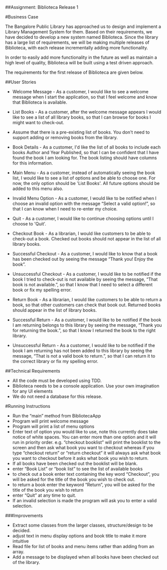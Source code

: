 ##Assignment: Biblioteca Release 1

#Business Case

The Bangalore Public Library has approached us to design and implement a Library Management System for them. Based on their requirements, we have decided to develop a new system named Biblioteca. Since the library has a large list of requirements, we will be making multiple releases of Biblioteca, with each release incrementally adding more functionality. 

In order to easily add more functionality in the future as well as maintain a high level of quality, Biblioteca will be built using a test driven approach.

The requirements for the first release of Biblioteca are given below.

##User Stories

+ Welcome Message  - As a customer, I would like to see a welcome message when I start the application, so that I feel welcome and know that Biblioteca is available.

+ List Books - As a customer, after the welcome message appears I would like to see a list of all library books, so that I can browse for books I might want to check-out. 

+ Assume that there is a pre-existing list of books. You don't need to support adding or removing books from the library.

+ Book Details - As a customer, I'd like the list of all books to include each books Author and Year Published, so that I can be confident that I have found the book I am looking for. The book listing should have columns for this information.

+ Main Menu  - As a customer, instead of automatically seeing the book list, I would like to see a list of options and be able to choose one. For now, the only option should be 'List Books'. All future options should be added to this menu also.

+ Invalid Menu Option - As a customer, I would like to be notified when I choose an invalid option with the message “Select a valid option!”, so that I can know when I need to re-enter my choice.

+ Quit - As a customer, I would like to continue choosing options until I choose to 'Quit'.

+ Checkout Book - As a librarian, I would like customers to be able to check-out a book. Checked out books should not appear in the list of all library books.

+ Successful Checkout - As a customer, I would like to know that a book has been checked out by seeing the message “Thank you! Enjoy the book”.

+ Unsuccessful Checkout - As a customer, I would like to be notified if the book I tried to check-out is not available by seeing the message, “That book is not available.”, so that I know that I need to select a different book or fix my spelling error.

+ Return Book - As a librarian, I would like customers to be able to return a book, so that other customers can check that book out. Returned books should appear in the list of library books.

+ Successful Return - As a customer, I would like to be notified if the book I am returning belongs to this library by seeing the message, “Thank you for returning the book.”, so that I know I returned the book to the right library.

+ Unsuccessful Return - As a customer, I would like to be notified if the book I am returning has not been added to this library by seeing the message, “That is not a valid book to return.”, so that I can return it to the correct library or fix my spelling error.

##Technical Requirements

+ All the code must be developed using TDD.
+ Biblioteca needs to be a console application. Use your own imagination for any UI elements
+ We do not need a database for this release.

#Running Instructions

+ Run the “main” method from BibliotecaApp
+ Program will print welcome message
+ Program will print a list of menu options
+ Enter text of option you would like to use, note this currently does take notice of white spaces. You can enter more than one option and it will run in priority order. e.g. “checkout booklist” will print the booklist to the screen and then ask what book you want to checkout whereas if you type “checkout return” or “return checkout” it will always ask what book you want to checkout before it asks what book you wish to return. 
+ If all books have been checked out the booklist will be blank.
+ enter “Book List” or “book list” to see the list of available books
+ to check out a book enter text containing the key word “Checkout”, you will be asked for the title of the book you wish to check out.
+ to return a book enter the keyword “Return”, you will be asked for the title of the book you wish to return
+ enter “Quit” at any time to quit.
+ If an invalid selection is made the program will ask you to enter a valid selection. 

###Improvements

+ Extract some classes from the larger classes, structure/design to be decided.
+ adjust text in menu display options and book title to make it more intuitive
+ Read file for list of books and menu items rather than adding from an array.
+ Add a message to be displayed when all books have been checked out of the library.
